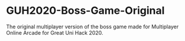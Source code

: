 # GUH2020-Boss-Game-Original
 The original multiplayer version of the boss game made for Multiplayer Online Arcade for Great Uni Hack 2020.
